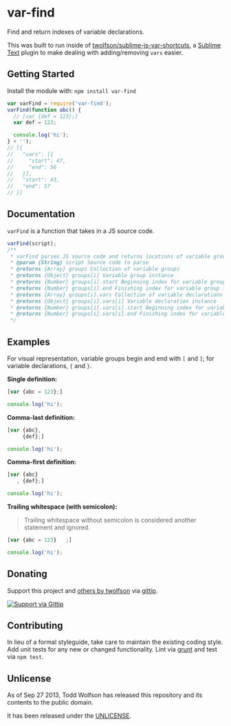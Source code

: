 # var-find

Find and return indexes of variable declarations.

This was built to run inside of [twolfson/sublime-js-var-shortcuts][], a [Sublime Text][] plugin to make dealing with adding/removing `vars` easier.

[twolfson/sublime-js-var-shortcuts]: https://github.com/twolfson/sublime-js-var-shortcuts
[Sublime Text]: http://sublimetext.com/

## Getting Started
Install the module with: `npm install var-find`

```javascript
var varFind = require('var-find');
varFind(function abc() {
  // [var {def = 123};]
  var def = 123;

  console.log('hi');
} + '');
// [{
//   "vars": [{
//     "start": 47,
//     "end": 56
//   }],
//   "start": 43,
//   "end": 57
// }]
```

## Documentation
`varFind` is a function that takes in a JS source code.

```js
varFind(script);
/**
 * varFind parses JS source code and returns locations of variable groups and declarations
 * @param {String} script Source code to parse
 * @returns {Array} groups Collection of variable groups
 * @returns {Object} groups[i] Variable group instance
 * @returns {Number} groups[i].start Beginning index for variable group instance
 * @returns {Number} groups[i].end Finishing index for variable group instance
 * @returns {Array} groups[i].vars Collection of variable declarations
 * @returns {Object} groups[i].vars[i] Variable declaration instance
 * @returns {Number} groups[i].vars[i].start Beginning index for variable declaration instance
 * @returns {Number} groups[i].vars[i].end Finishing index for variable declaration instance
 */
```

## Examples
For visual representation, variable groups begin and end with `[` and `]`; for variable declarations, `{` and `}`.

**Single definition:**

```js
[var {abc = 123};]

console.log('hi');
```

**Comma-last definition:**

```js
[var {abc},
     {def};]

console.log('hi');
```

**Comma-first definition:**

```js
[var {abc}
   , {def};]

console.log('hi');
```

**Trailing whitespace (with semicolon):**

> Trailing whitespace without semicolon is considered another statement and ignored.

```js
[var {abc = 123}   ;]

console.log('hi');
```

## Donating
Support this project and [others by twolfson][gittip] via [gittip][].

[![Support via Gittip][gittip-badge]][gittip]

[gittip-badge]: https://rawgithub.com/twolfson/gittip-badge/master/dist/gittip.png
[gittip]: https://www.gittip.com/twolfson/

## Contributing
In lieu of a formal styleguide, take care to maintain the existing coding style. Add unit tests for any new or changed functionality. Lint via [grunt](https://github.com/gruntjs/grunt) and test via `npm test`.

## Unlicense
As of Sep 27 2013, Todd Wolfson has released this repository and its contents to the public domain.

It has been released under the [UNLICENSE][].

[UNLICENSE]: UNLICENSE
